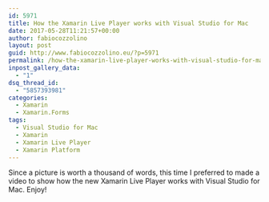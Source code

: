 ```yaml
---
id: 5971
title: How the Xamarin Live Player works with Visual Studio for Mac
date: 2017-05-28T11:21:57+00:00
author: fabiocozzolino
layout: post
guid: http://www.fabiocozzolino.eu/?p=5971
permalink: /how-the-xamarin-live-player-works-with-visual-studio-for-mac/
inpost_gallery_data:
  - "1"
dsq_thread_id:
  - "5857393981"
categories:
  - Xamarin
  - Xamarin.Forms
tags:
  - Visual Studio for Mac
  - Xamarin
  - Xamarin Live Player
  - Xamarin Platform
---
```

Since a picture&nbsp;is&nbsp;worth&nbsp;a thousand of words, this time I preferred to made a video&nbsp;to show how the&nbsp;new Xamarin Live Player works with&nbsp;Visual Studio for Mac. Enjoy!
